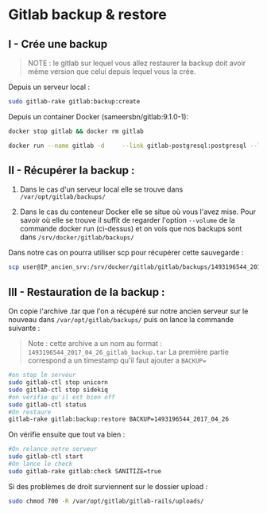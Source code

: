 # Gitlab backup & restore 

## I - Crée une backup 

> NOTE : le gitlab sur lequel vous allez restaurer la backup doit avoir même version que celui depuis lequel vous la crée.

Depuis un serveur local :

```bash
sudo gitlab-rake gitlab:backup:create
```

Depuis un container Docker (sameersbn/gitlab:9.1.0-1):
```bash
docker stop gitlab && docker rm gitlab

docker run --name gitlab -d     --link gitlab-postgresql:postgresql --link gitlab-redis:redisio     --publish 10022:22 --publish 10080:80 --publish 10443:443     --env 'SMTP_USER=google@jukeback.com' --env 'SMTP_PASS=Nancy!Jukeback'     --env 'SMTP_HOST=mail.gandi.net'     --env 'SMTP_DOMAIN=jukeback.com'      --env 'SMTP_AUTHENTICATION=plain'     --env 'GITLAB_PORT=10080' --env 'GITLAB_SSH_PORT=10022'     --env 'GITLAB_SECRETS_DB_KEY_BASE=pxchJsJTXNHpkPvmkMXLvNHjqRTWbrP4MvnV3ppdCLRPWJMCFMcz9fr4WLkfmknh' --env 'GITLAB_SECRETS_OTP_KEY_BASE=s3jvp3LfTHzQSnXhlkRGFQTXzSkZkcGPJWLvp9qn2T9S5ln3cGRtlrW3J4PLWLXG' --env 'GITLAB_SECRETS_SECRET_KEY_BASE=s3jvp3LfTHzQSnXhlkRGFQTXzSkZkcGPJWLvp9qn2T9S5ln3cGRtlrW3J4PLWLXG'   --env 'GITLAB_SSH_PORT=10022' --env 'GITLAB_PORT=10443'     --env 'GITLAB_HTTPS=true' --env 'GITLAB_HOST=163.172.155.163' --env 'SSL_SELF_SIGNED=true' \--volume /srv/docker/gitlab/gitlab:/home/git/data     sameersbn/gitlab:9.1.0-1 app:rake gitlab:backup:create

```
## II - Récupérer la backup :

1. Dans le cas d'un serveur local elle se trouve dans ``/var/opt/gitlab/backups/``

2. Dans le cas du conteneur Docker elle se situe où vous l'avez mise. Pour savoir où elle se trouve il suffit de regarder l'option ``--volume`` de la commande docker run (ci-dessus) et on vois que nos backups sont dans ``/srv/docker/gitlab/backups/ ``

Dans notre cas on pourra utiliser scp pour récupérer cette sauvegarde : 
```bash
scp user@IP_ancien_srv:/srv/docker/gitlab/gitlab/backups/1493196544_2017_04_26_gitlab_backup.tar /home/jugu/
```

## III - Restauration de la backup :

On copie l'archive .tar que l'on a récupéré sur notre ancien serveur sur le nouveau dans ``/var/opt/gitlab/backups/`` puis on lance la commande suivante :
> Note : cette archive a un nom au format : ``1493196544_2017_04_26_gitlab_backup.tar``
> La première partie correspond a un timestamp qu'il faut ajouter a ``BACKUP=``

```bash
#on stop le serveur
sudo gitlab-ctl stop unicorn
sudo gitlab-ctl stop sidekiq
#on vérifie qu'il est bien off
sudo gitlab-ctl status
#On restaure
gitlab-rake gitlab:backup:restore BACKUP=1493196544_2017_04_26
```
On vérifie ensuite que tout va bien : 

```bash
#On relance notre serveur 
sudo gitlab-ctl start
#On lance le check
sudo gitlab-rake gitlab:check SANITIZE=true
```
Si des problèmes de droit surviennent sur le dossier upload :
```bash
sudo chmod 700 -R /var/opt/gitlab/gitlab-rails/uploads/
```